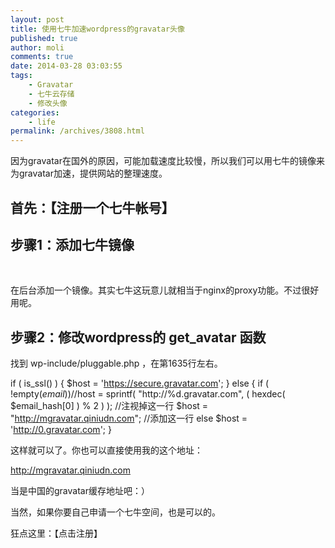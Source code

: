 ```yaml
---
layout: post
title: 使用七牛加速wordpress的gravatar头像
published: true
author: moli
comments: true
date: 2014-03-28 03:03:55
tags:
    - Gravatar
    - 七牛云存储
    - 修改头像
categories:
    - life
permalink: /archives/3808.html
---
```

因为gravatar在国外的原因，可能加载速度比较慢，所以我们可以用七牛的镜像来为gravatar加速，提供网站的整理速度。

## 首先：【注册一个七牛帐号】

## 步骤1：添加七牛镜像

[][1]

&nbsp;

在后台添加一个镜像。其实七牛这玩意儿就相当于nginx的proxy功能。不过很好用呢。

## 步骤2：修改wordpress的 get_avatar 函数

找到 wp-include/pluggable.php ，在第1635行左右。

if ( is_ssl() ) {
		$host = 'https://secure.gravatar.com';
	} else {
		if ( !empty($email) )
			//$host = sprintf( "http://%d.gravatar.com", ( hexdec( $email_hash[0] ) % 2 ) ); //注视掉这一行
			$host = "http://mgravatar.qiniudn.com"; //添加这一行
		else
			$host = 'http://0.gravatar.com';
	}

这样就可以了。你也可以直接使用我的这个地址：

http://mgravatar.qiniudn.com

当是中国的gravatar缓存地址吧：）

当然，如果你要自己申请一个七牛空间，也是可以的。

狂点这里：【点击注册】

 [1]: http://img.huoxr.com/huoxr/2014/03/2014-03-282.52.53.png